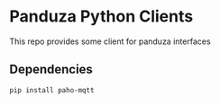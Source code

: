 # Panduza Python Clients

This repo provides some client for panduza interfaces

## Dependencies

```bash
pip install paho-mqtt 
```


